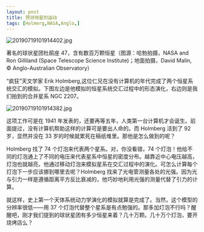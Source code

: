 ```yaml
---
layout: post
title: 预测恒星的运动
tags: [Holmerg,NASA,Anglo,]
---
```

![20190719101914402.jpg](https://i.loli.net/2019/07/19/5d31e461afae461645.jpg)

著名的球状星团杜鹃座 47，含有数百万颗恒星（图源：哈勃拍摄，NASA and Ron Gilliland (Space Telescope Science Institute)；地面拍摄，David Malin, © Anglo-Australian Observatory）
<!---more--->
“疯狂”天文学家 Erik Holmberg,这位仁兄在没有计算机的年代完成了两个恒星系统交汇的模拟。下图左边是他模拟的恒星系统交汇过程中的形态演化，右边则是我们拍到的合并星系 NGC 2207。

![20190719101914382.jpg](https://i.loli.net/2019/07/19/5d31e50a562b992778.jpg)


这项工作可是在 1941 年发表的，还要再等五年，人类第一台计算机才会诞生。前面提过，没有计算机帮助这样的计算可是要出人命的。而 Holmberg 活到了 92 岁，显然并没在 33 岁的时候就累死在稿纸堆里。那他是怎么做到的呢？

Holmberg 找了 74 个灯泡来代表两个星系。对，你没看错，74 个灯泡！他给不同的灯泡通上了不同的电压来代表星系中恒星的密度分布。越靠近中心电压越高，灯泡也就越亮，他通过移动灯泡来模拟星系在交汇过程中的演化。可怎么计算每个灯泡下一步应该挪到哪里去呢？Holmberg 找来了光电管测量各处的光强。因为光与引力一样是遵循距离平方反比衰减的，他巧妙地利用光强的测量代替了引力的计算。

就这样，史上第一个天体系统动力学演化的模拟就算是完成了。当然，这个模型的分辨率很低——用 37 个灯泡代替整个星系是有点勉强的。那多加灯泡不行吗？醒醒吧，刚才我们提到的球状星团有多少恒星来着？几十万颗。几十万个灯泡，要开烧烤店么？
